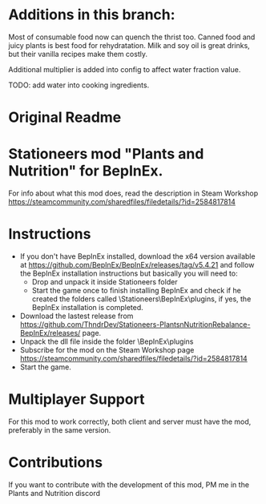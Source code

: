 # Additions in this branch:
Most of consumable food now can quench the thrist too.
Canned food and juicy plants is best food for rehydratation.
Milk and soy oil is great drinks, but their vanilla recipes make them costly.

Additional multiplier is added into config to affect water fraction value.

TODO: add water into cooking ingredients.

Original Readme
===
# Stationeers mod "Plants and Nutrition" for BepInEx.

For info about what this mod does, read the description in Steam Workshop https://steamcommunity.com/sharedfiles/filedetails/?id=2584817814


# Instructions

* If you don't have BepInEx installed, download the x64 version available at https://github.com/BepInEx/BepInEx/releases/tag/v5.4.21 and follow the BepInEx installation instructions but basically you will need to:
     - Drop and unpack it inside Stationeers folder
     - Start the game once to finish installing BepInEx and check if he created the folders called \Stationeers\BepInEx\plugins, if yes, the BepInEx installation is completed.
* Download the lastest release from https://github.com/ThndrDev/Stationeers-PlantsnNutritionRebalance-BepInEx/releases/ page.
* Unpack the dll file inside the folder \BepInEx\plugins
* Subscribe for the mod on the Steam Workshop page https://steamcommunity.com/sharedfiles/filedetails/?id=2584817814
* Start the game.

# Multiplayer Support

For this mod to work correctly, both client and server must have the mod, preferably in the same version.

# Contributions

If you want to contribute with the development of this mod, PM me in the Plants and Nutrition discord

